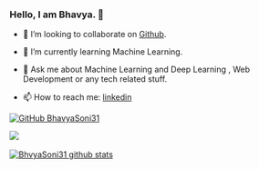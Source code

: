 ### Hello, I  am  Bhavya. 👋

- 👯 I’m  looking  to  collaborate  on [Github](https://github.com/BhavyaSoni31).

- 🌱 I’m currently learning Machine Learning.

- 💬 Ask  me  about  Machine Learning and Deep Learning , Web  Development  or  any  tech  related  stuff.

- 📫 How  to  reach  me: [linkedin ](linkedin.com/in/bhavya-soni-81651a191)


  

[![GitHub  BhavyaSoni31](https://img.shields.io/github/followers/BhavyaSoni31?label=follow&style=social)](https://github.com/BhavyaSoni31)
<a  href="https://github.com/BhavyaSoni31">

<img  align="center"  src="https://github-readme-stats.vercel.app/api/top-langs/?username=BhavyaSoni31&theme=dark&hide_langs_below=1"  />

</a>

<br  />

<br  />

<a  href="https://github.com/BhavyaSoni31">

<img  align="center"  src="https://github-readme-stats.vercel.app/api?username=BhavyaSoni31&show_icons=true&theme=dark&line_height=27"  alt="BhvyaSoni31 github stats"/>

</a>

